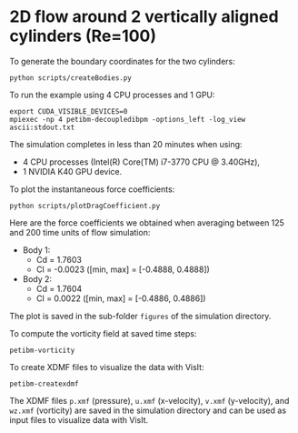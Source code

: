 # 2D flow around 2 vertically aligned cylinders (Re=100)

To generate the boundary coordinates for the two cylinders:

```
python scripts/createBodies.py
```

To run the example using 4 CPU processes and 1 GPU:

```
export CUDA_VISIBLE_DEVICES=0
mpiexec -np 4 petibm-decoupledibpm -options_left -log_view ascii:stdout.txt
```

The simulation completes in less than 20 minutes when using:
- 4 CPU processes (Intel(R) Core(TM) i7-3770 CPU @ 3.40GHz),
- 1 NVIDIA K40 GPU device.

To plot the instantaneous force coefficients:

```
python scripts/plotDragCoefficient.py
```

Here are the force coefficients we obtained when averaging between 125 and 200 time units of flow simulation:

- Body 1:
    + Cd = 1.7603
    + Cl = -0.0023 ([min, max] = [-0.4888, 0.4888])
- Body 2:
    + Cd = 1.7604
    + Cl = 0.0022 ([min, max] = [-0.4886, 0.4886])

The plot is saved in the sub-folder `figures` of the simulation directory.

To compute the vorticity field at saved time steps:

```
petibm-vorticity
```

To create XDMF files to visualize the data with VisIt:

```
petibm-createxdmf
```

The XDMF files `p.xmf` (pressure), `u.xmf` (x-velocity), `v.xmf` (y-velocity),
and `wz.xmf` (vorticity) are saved in the simulation directory and can be used
as input files to visualize data with VisIt.
